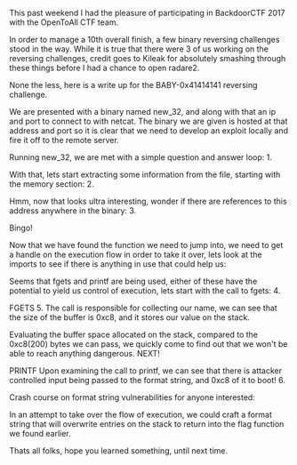 This past weekend I had the pleasure of participating in BackdoorCTF 2017 with the OpenToAll CTF team. 

In order to manage a 10th overall finish, a few binary reversing challenges stood in the way. While it is true that there were 3 of us working on the reversing challenges, credit goes to Kileak for absolutely smashing through these things before I had a chance to open radare2.

None the less, here is a write up for the BABY-0x41414141 reversing challenge.

We are presented with a binary named new_32, and along with that an ip and port to connect to with netcat. The binary we are given is hosted at that address and port so it is clear that we need to develop an exploit locally and fire it off to the remote server.

Running new_32, we are met with a simple question and answer loop:
1.

With that, lets start extracting some information from the file, starting with the memory section: 
2.

Hmm, now that looks ultra interesting, wonder if there are references to this address anywhere in the binary:
3.

Bingo! 

Now that we have found the function we need to jump into, we need to get a handle on the execution flow in order to take it over, lets look at the imports to see if there is anything in use that could help us:


Seems that fgets and printf are being used, either of these have the potential to yield us control of execution, lets start with the call to fgets:
4. 


FGETS
5.
The call is responsible for collecting our name, we can see that the size of the buffer is 0xc8, and it stores our value on the stack.

Evaluating the buffer space allocated on the stack, compared to the 0xc8(200) bytes we can pass, we quickly come to find out that we won't be able to reach anything dangerous. NEXT! 


PRINTF
Upon examining the call to printf, we can see that there is attacker controlled input being passed to the format string, and 0xc8 of it to boot! 
6.

Crash course on format string vulnerabilities for anyone interested: 

In an attempt to take over the flow of execution, we could craft a format string that will overwrite entries on the stack to return into the flag function we found earlier.




Thats all folks, hope you learned something, until next time.
